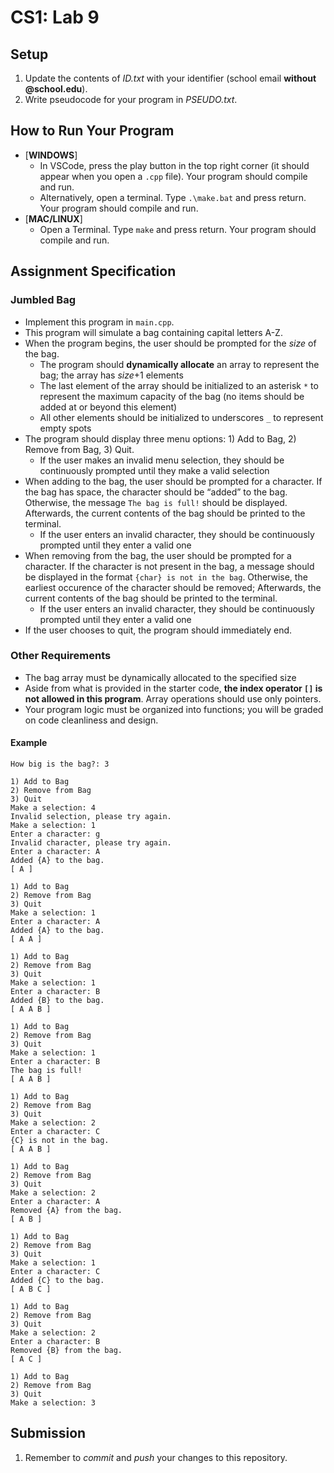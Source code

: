 # CS1: Lab 9

## Setup
1. Update the contents of *ID.txt* with your identifier (school email **without @school.edu**).
2. Write pseudocode for your program in *PSEUDO.txt*.

## How to Run Your Program
* [**WINDOWS**]
   - In VSCode, press the play button in the top right corner (it should appear when you open a `.cpp` file). Your program should compile and run.
   - Alternatively, open a terminal. Type `.\make.bat` and press return. Your program should compile and run.
* [**MAC/LINUX**]
   - Open a Terminal. Type `make` and press return. Your program should compile and run.

## Assignment Specification
### Jumbled Bag
* Implement this program in `main.cpp`.
* This program will simulate a bag containing capital letters A-Z.
* When the program begins, the user should be prompted for the *size* of the bag.
   - The program should **dynamically allocate** an array to represent the bag; the array has *size*+1 elements
   - The last element of the array should be initialized to an asterisk `*` to represent the maximum capacity of the bag (no items should be added at or beyond this element)
   - All other elements should be initialized to underscores `_` to represent empty spots
* The program should display three menu options: 1) Add to Bag, 2) Remove from Bag, 3) Quit.
   - If the user makes an invalid menu selection, they should be continuously prompted until they make a valid selection
* When adding to the bag, the user should be prompted for a character. If the bag has space, the character should be “added” to the bag. Otherwise, the message `The bag is full!` should be displayed. Afterwards, the current contents of the bag should be printed to the terminal.
   - If the user enters an invalid character, they should be continuously prompted until they enter a valid one
* When removing from the bag, the user should be prompted for a character. If the character is not present in the bag, a message should be displayed in the format `{char} is not in the bag`. Otherwise, the earliest occurence of the character should be removed; Afterwards, the current contents of the bag should be printed to the terminal.
   - If the user enters an invalid character, they should be continuously prompted until they enter a valid one
* If the user chooses to quit, the program should immediately end.

### Other Requirements
* The bag array must be dynamically allocated to the specified size
* Aside from what is provided in the starter code, **the index operator `[]` is not allowed in this program**. Array operations should use only pointers.
* Your program logic must be organized into functions; you will be graded on code cleanliness and design.

#### Example
```
How big is the bag?: 3

1) Add to Bag
2) Remove from Bag
3) Quit
Make a selection: 4
Invalid selection, please try again.
Make a selection: 1
Enter a character: g
Invalid character, please try again.
Enter a character: A
Added {A} to the bag.
[ A ]

1) Add to Bag
2) Remove from Bag
3) Quit
Make a selection: 1
Enter a character: A
Added {A} to the bag.
[ A A ]

1) Add to Bag
2) Remove from Bag
3) Quit
Make a selection: 1
Enter a character: B
Added {B} to the bag.
[ A A B ]

1) Add to Bag
2) Remove from Bag
3) Quit
Make a selection: 1
Enter a character: B
The bag is full!
[ A A B ]

1) Add to Bag
2) Remove from Bag
3) Quit
Make a selection: 2 
Enter a character: C
{C} is not in the bag.
[ A A B ]

1) Add to Bag
2) Remove from Bag
3) Quit
Make a selection: 2
Enter a character: A
Removed {A} from the bag.
[ A B ]

1) Add to Bag
2) Remove from Bag
3) Quit
Make a selection: 1
Enter a character: C
Added {C} to the bag.
[ A B C ]

1) Add to Bag
2) Remove from Bag
3) Quit
Make a selection: 2
Enter a character: B
Removed {B} from the bag.
[ A C ]

1) Add to Bag
2) Remove from Bag
3) Quit
Make a selection: 3
```

## Submission
1. Remember to *commit* and *push* your changes to this repository.
